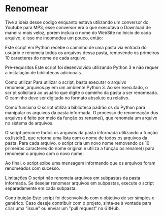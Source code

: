 # Renomear 

Tive a ideia desse código enquanto estava utilizando um conversor do Youtube para MP3, esse conversor era o que executava o Download de maneira mais veloz, porém incluia o nome do WebSite no ínicio de cada arquivo, e isso me incomodou um pouco, então:

Este script em Python recebe o caminho de uma pasta via entrada do usuário e renomeia todos os arquivos dessa pasta, removendo os primeiros 10 caracteres do nome de cada arquivo. 

Pré-requisitos
Este script foi desenvolvido utilizando Python 3 e não requer a instalação de bibliotecas adicionais.

Como utilizar
Para utilizar o script, basta executar o arquivo renomear_arquivos.py em um ambiente Python 3. Ao ser executado, o script solicitará ao usuário que digite o caminho da pasta a ser renomeada. O caminho deve ser digitado no formato absoluto ou relativo.

Como funciona
O script utiliza a biblioteca padrão os do Python para manipular os arquivos da pasta informada. O processo de renomeação dos arquivos é feito por meio da função os.rename(), que renomeia um arquivo no sistema de arquivos.

O script percorre todos os arquivos da pasta informada utilizando a função os.listdir(), que retorna uma lista com o nome de todos os arquivos da pasta. Para cada arquivo, o script cria um novo nome removendo os 10 primeiros caracteres do nome original e utiliza a função os.rename() para renomear o arquivo com o novo nome.

Ao final, o script exibe uma mensagem informando que os arquivos foram renomeados com sucesso.

Limitações
O script não renomeia arquivos em subpastas da pasta informada. Se desejar renomear arquivos em subpastas, execute o script separadamente em cada subpasta.

Contribuição
Este script foi desenvolvido com o objetivo de ser simples e genérico. Caso deseje contribuir com o projeto, sinta-se à vontade para criar uma "issue" ou enviar um "pull request" no GitHub.
